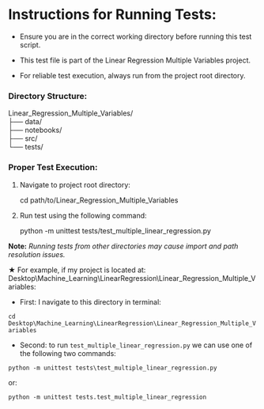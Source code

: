 
# Instructions for Running Tests:

* Ensure you are in the correct working directory before running this test script.

* This test file is part of the Linear Regression Multiple Variables project.
* For reliable test execution, always run from the project root directory.

  

### Directory Structure:

Linear_Regression_Multiple_Variables/  
├── data/  
├── notebooks/  
├── src/  
└── tests/

  

### Proper Test Execution:

1. Navigate to project root directory:

	cd path/to/Linear_Regression_Multiple_Variables

  

2. Run test using the following command:

	python -m unittest tests/test_multiple_linear_regression.py

  

**Note:** *Running tests from other directories may cause import and path resolution issues.*



★ For example, if my project is located at:
Desktop\Machine_Learning\LinearRegression\Linear_Regression_Multiple_Variables:  

- First: I navigate to this directory in terminal:

`cd Desktop\Machine_Learning\LinearRegression\Linear_Regression_Multiple_Variables`

  

- Second: to run `test_multiple_linear_regression.py` we can use one of the following two commands:

`python -m unittest tests\test_multiple_linear_regression.py`

or:

`python -m unittest tests.test_multiple_linear_regression`
